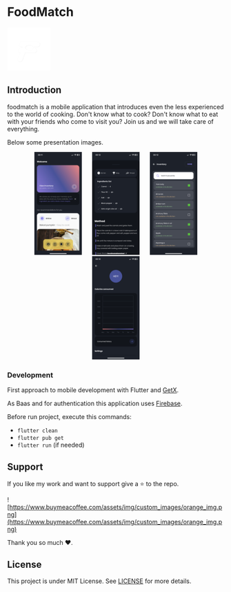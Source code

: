 # FoodMatch

<img src="./ios/Runner/Assets.xcassets/icon.imageset/App%20icon%203.png" width="100" height="100">

## Introduction

foodmatch is a mobile application that introduces even the less experienced to the world of cooking. Don't know what to cook? Don't know what to eat with your friends who come to visit you? Join us and we will take care of everything.


Below some presentation images.

<p align="center">
  <img width="110" src="./assets/preview/home.png" alt="Home page" hspace="10"/>
  <img width="110" src="./assets/preview/detail.png" alt="Detail page" hspace="10"/>
  <img width="110" src="./assets/preview/inventory.png" alt="Detail page" hspace="10"/>
  <img width="110" src="./assets/preview/user.png" alt="Detail page" hspace="10"/>
</p>

### Development

First approach to mobile development with Flutter and [GetX](https://pub.dev/packages/get).

As Baas and for authentication this application uses [Firebase](https://firebase.google.com).

Before run project, execute this commands:

- `flutter clean`
- `flutter pub get`
- `flutter run` (if needed)

## Support

If you like my work and want to support give a ⭐ to the repo.

![https://www.buymeacoffee.com/assets/img/custom_images/orange_img.png](https://www.buymeacoffee.com/assets/img/custom_images/orange_img.png)

Thank you so much ❤️.

## License

This project is under MIT License. See [LICENSE](https://github.com/mitinoh/food_match/blob/main/LICENSE) for more details.
